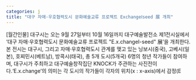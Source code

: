 ```yaml
---
categories: j
title: "대구 자매·우호협력도시 문화예술교류 프로젝트 ExchangeⅠseed 展 개최"
---
```

[월간인물] 대구시는 오는 9월 27일부터 10월 16일까지 대구예술발전소 제1전시실에서 ‘대구 자매·우호협력도시 문화예술교류 프로젝트 "E.x.changeⅠ-seed" 展’을 개최한다.본 전시는 대구시, 그리고 자매·우호협력도시 관계를 맺고 있는 닝보시(중국), 고베시(일본), 호찌민시(베트남), 방콕시(태국), 총 5개 도시(5개국) 6명의 청년 작가들이 참여하며, 대구시가 주최하고 대구예술창작집단 KNOCK가 주관하는 사진전이다.‘E.x.change’의 의미는 각 도시의 작가들이 각자의 위치(x : x-axis)에서 감정(E